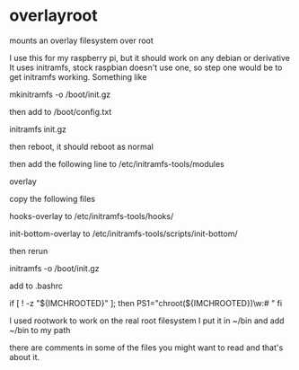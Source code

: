 # overlayroot
mounts an overlay filesystem over root

I use this for my raspberry pi, but it should work on any debian or derivative
It uses initramfs, stock raspbian doesn't use one, so step one would be to
get initramfs working. Something like

mkinitramfs -o /boot/init.gz

then add to /boot/config.txt

initramfs init.gz

then reboot, it should reboot as normal

then add the following line to /etc/initramfs-tools/modules

overlay

copy the following files

hooks-overlay to /etc/initramfs-tools/hooks/

init-bottom-overlay to /etc/initramfs-tools/scripts/init-bottom/

then rerun

initramfs -o /boot/init.gz

add to .bashrc

if [ ! -z "${IMCHROOTED}" ]; then
        PS1="chroot(${IMCHROOTED})\w:# "
fi

I used rootwork to work on the real root filesystem 
I put it in ~/bin and add ~/bin to my path

there are comments in some of the files you might want to read
and that's about it.

